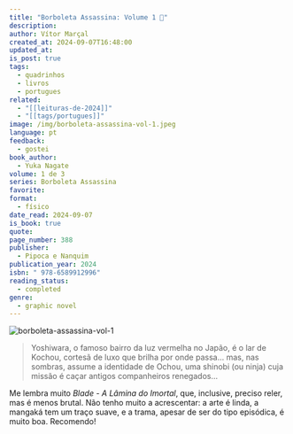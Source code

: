 ```yaml
---
title: "Borboleta Assassina: Volume 1 🦋"
description: 
author: Vítor Marçal
created_at: 2024-09-07T16:48:00
updated_at: 
is_post: true
tags:
  - quadrinhos
  - livros
  - portugues
related:
  - "[[leituras-de-2024]]"
  - "[[tags/portugues]]"
image: /img/borboleta-assassina-vol-1.jpeg
language: pt
feedback:
  - gostei
book_author:
  - Yuka Nagate
volume: 1 de 3
series: Borboleta Assassina
favorite: 
format:
  - físico
date_read: 2024-09-07
is_book: true
quote: 
page_number: 388
publisher:
  - Pipoca e Nanquim
publication_year: 2024
isbn: " 978-6589912996"
reading_status:
  - completed
genre:
  - graphic novel
---
```


![borboleta-assassina-vol-1](/img/borboleta-assassina-vol-1.jpeg)

> Yoshiwara, o famoso bairro da luz vermelha no Japão, é o lar de Kochou, cortesã de luxo que brilha por onde passa... mas, nas sombras, assume a identidade de Ochou, uma shinobi (ou ninja) cuja missão é caçar antigos companheiros renegados...

Me lembra muito _Blade - A Lâmina do Imortal_, que, inclusive, preciso reler, mas é menos brutal. Não tenho muito a acrescentar: a arte é linda, a mangaká tem um traço suave, e a trama, apesar de ser do tipo episódica, é muito boa. Recomendo!